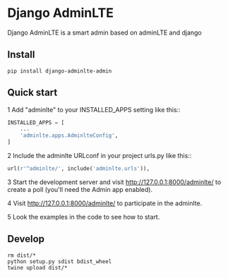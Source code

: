 # Django AdminLTE

Django AdminLTE is a smart admin based on adminLTE and django

## Install

```shell
pip install django-adminlte-admin
```

## Quick start

1 Add "adminlte" to your INSTALLED_APPS setting like this::

```python
INSTALLED_APPS = [
    ...
    'adminlte.apps.AdminlteConfig',
]
```

2 Include the adminlte URLconf in your project urls.py like this::

```python
url(r'^adminlte/', include('adminlte.urls')),
```

3 Start the development server and visit http://127.0.0.1:8000/adminlte/
   to create a poll (you'll need the Admin app enabled).

4 Visit http://127.0.0.1:8000/adminlte/ to participate in the adminlte.

5 Look the examples in the code to see how to start.


## Develop

```shell
rm dist/*
python setup.py sdist bdist_wheel
twine upload dist/*
```
